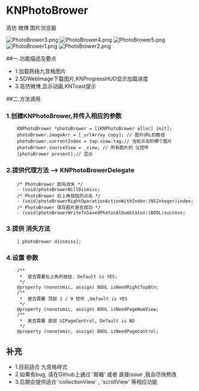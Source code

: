 # KNPhotoBrower
高仿 微博 图片浏览器

![PhotoBrower3.png](http://upload-images.jianshu.io/upload_images/1693073-b03e0b05e4baad0f.png?imageMogr2/auto-orient/strip%7CimageView2/2/w/1240)
![PhotoBrower4.png](http://upload-images.jianshu.io/upload_images/1693073-86fea2f51217d247.png?imageMogr2/auto-orient/strip%7CimageView2/2/w/1240)
![PhotoBrower5.png](http://upload-images.jianshu.io/upload_images/1693073-5b73a03369952a73.png?imageMogr2/auto-orient/strip%7CimageView2/2/w/1240)
![PhotoBrower1.png](http://upload-images.jianshu.io/upload_images/1693073-d5762ff579135049.png?imageMogr2/auto-orient/strip%7CimageView2/2/w/1240)
![PhotoBrower2.png](http://upload-images.jianshu.io/upload_images/1693073-f5ee8bb099ee195f.png?imageMogr2/auto-orient/strip%7CimageView2/2/w/1240)

##一.功能描述及要点
* 1.加载网络九宫格图片
* 2.SDWebImage下载图片,KNProgressHUD显示加载进度
* 3.高仿微博,显示动画,KNToast提示

##二.方法调用
### 1.创建KNPhotoBrower,并传入相应的参数
```
	KNPhotoBrower *photoBrower = [[KNPhotoBrower alloc] init];
    photoBrower.imageArr = [_urlArray copy]; // 图片URL的数组
    photoBrower.currentIndex = tap.view.tag;// 当前点击的哪个图片
    photoBrower.sourceView = _view; // 所有图片的 父控件
    [photoBrower present];// 显示
```
### 2.提供代理方法 --> KNPhotoBrowerDelegate
```
	/* PhotoBrower 即将消失 */
	- (void)photoBrowerWillDismiss;
	/* PhotoBrower 右上角按钮的点击 */
	- (void)photoBrowerRightOperationActionWithIndex:(NSInteger)index;
	/* PhotoBrower 保存图片是否成功 */
	- (void)photoBrowerWriteToSavedPhotosAlbumStatus:(BOOL)success;

```
### 3.提供 消失方法
```
	[_photoBrower dissmiss];
```

### 4.设置 参数
```
	/**
	 *  是否需要右上角的按钮. Default is YES;
	 */
	@property (nonatomic, assign) BOOL isNeedRightTopBtn;
	/**
	 *  是否需要 顶部 1 / 9 控件 ,Default is YES
	 */
	@property (nonatomic, assign) BOOL isNeedPageNumView;
	/**
	 *  是否需要 底部 UIPageControl, Default is NO
	 */
	@property (nonatomic, assign) BOOL isNeedPageControl;
```

## 补充
* 1.目前适合 九宫格样式
* 2.如果有bug, 请在Github上通过 '邮箱' 或者 直接issue ,我会尽快修改
* 3.后期会提供适合 'collectionView' , 'scrollView' 等相应功能
